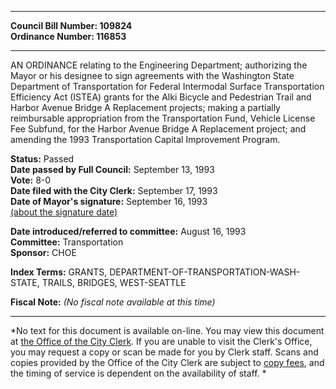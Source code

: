 * * * * *  
  
**Council Bill Number: [](#h0)[](#h2)109824**   
**Ordinance Number: 116853**  
  
* * * * *  
  
AN ORDINANCE relating to the Engineering Department; authorizing the Mayor or his designee to sign agreements with the Washington State Department of Transportation for Federal Intermodal Surface Transportation Efficiency Act (ISTEA) grants for the Alki Bicycle and Pedestrian Trail and Harbor Avenue Bridge A Replacement projects; making a partially reimbursable appropriation from the Transportation Fund, Vehicle License Fee Subfund, for the Harbor Avenue Bridge A Replacement project; and amending the 1993 Transportation Capital Improvement Program.  
  
**Status:** Passed   
**Date passed by Full Council:** September 13, 1993   
**Vote:** 8-0   
**Date filed with the City Clerk:** September 17, 1993   
**Date of Mayor's signature:** September 16, 1993   
[(about the signature date)](/~public/approvaldate.htm)   
  
  
**Date introduced/referred to committee:** August 16, 1993   
**Committee:** Transportation   
**Sponsor:** CHOE   
  
**Index Terms:** GRANTS, DEPARTMENT-OF-TRANSPORTATION-WASH-STATE, TRAILS, BRIDGES, WEST-SEATTLE  
  
**Fiscal Note:** *(No fiscal note available at this time)*  
  
* * * * *  
  
*No text for this document is available on-line. You may view this document at [the Office of the City Clerk](http://www.seattle.gov/leg/clerk/contactUs.htm). If you are unable to visit the Clerk's Office, you may request a copy or scan be made for you by Clerk staff. Scans and copies provided by the Office of the City Clerk are subject to [copy fees](http://clerk.seattle.gov/~public/clerkfees.htm), and the timing of service is dependent on the availability of staff. *  
  
  
